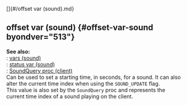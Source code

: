 []{#/offset var (sound).md}    
## offset var (sound) {#offset-var-sound byondver="513"}    
**See also:**    
:   [vars (sound)](/sound/var)    
:   [status var (sound)](/sound/var/status)    
:   [SoundQuery proc (client)](/client/proc/SoundQuery)    
Can be used to set a starting time, in seconds, for a sound. It can also    
alter the current time index when using the `SOUND_UPDATE` flag.    
This value is also set by the `SoundQuery` proc and represents the    
current time index of a sound playing on the client.  
